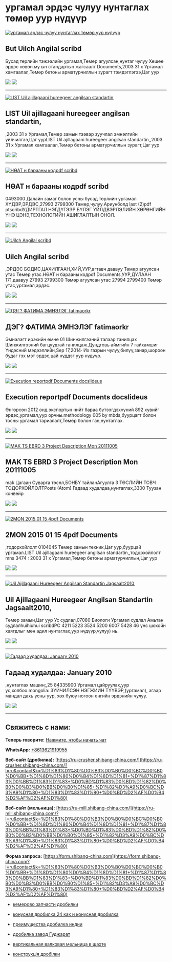 # ургамал эрдэс чулуу нунтаглах төмөр уур нүдүүр

<a href="https://swt.shibang-china.com/?l=ru&img&k=%D1%83%D1%80%D0%B3%D0%B0%D0%BC%D0%B0%D0%BB+%D1%8D%D1%80%D0%B4%D1%8D%D1%81+%D1%87%D1%83%D0%BB%D1%83%D1%83+%D0%BD%D1%83%D0%BD%D1%82%D0%B0%D0%B3%D0%BB%D0%B0%D1%85+%D1%82%D3%A9%D0%BC%D3%A9%D1%80+%D1%83%D1%83%D1%80+%D0%BD%D2%AF%D0%B4%D2%AF%D2%AF%D1%80" target="_blank">![ургамал эрдэс чулуу нунтаглах төмөр уур нүдүүр](http://static.shibang-china.com/all-800x300/770.jpg)</a>

## But Uilch Angilal scribd
Бусад төрлийн тэжээлийн ургамал,Төмөр агуулсан,нунтаг чулуу Хөшөө эрдэс хөвөн.му ын стандартын жагсаалт Documents,2003 31 х Ургамал хамгаалал,Төмөр бетоны арматурчиллын зурагт тэмдэглэгээ,Цаг уур


<a href="https://whatsapp.shibangsoft.com/WhatsApp.php" target="_blank" title="WhatsApp">![](http://static.shibang-china.com/icon/whatsapp.png)</a> <a href="https://swt.shibang-china.com/?l=ru&icon&k=%D1%83%D1%80%D0%B3%D0%B0%D0%BC%D0%B0%D0%BB+%D1%8D%D1%80%D0%B4%D1%8D%D1%81+%D1%87%D1%83%D0%BB%D1%83%D1%83+%D0%BD%D1%83%D0%BD%D1%82%D0%B0%D0%B3%D0%BB%D0%B0%D1%85+%D1%82%D3%A9%D0%BC%D3%A9%D1%80+%D1%83%D1%83%D1%80+%D0%BD%D2%AF%D0%B4%D2%AF%D2%AF%D1%80" target="_blank">![](http://static.shibang-china.com/icon/chat-ru.png)</a>

---

<a href="https://swt.shibang-china.com/?l=ru&img&k=%D1%83%D1%80%D0%B3%D0%B0%D0%BC%D0%B0%D0%BB+%D1%8D%D1%80%D0%B4%D1%8D%D1%81+%D1%87%D1%83%D0%BB%D1%83%D1%83+%D0%BD%D1%83%D0%BD%D1%82%D0%B0%D0%B3%D0%BB%D0%B0%D1%85+%D1%82%D3%A9%D0%BC%D3%A9%D1%80+%D1%83%D1%83%D1%80+%D0%BD%D2%AF%D0%B4%D2%AF%D2%AF%D1%80" target="_blank">![LIST  Uil ajillagaani hureegeer angilsan standartin,](http://static.shibang-china.com/all-800x300/432.jpg)</a>

## LIST  Uil ajillagaani hureegeer angilsan standartin,
,2003 31 х Ургамал,Төмөр замын тээвэр зуучлал эмнэлгийн үйлчилгээ,Цаг уурLIST  Uil ajillagaani hureegeer angilsan standartin,,2003 31 х Ургамал хамгаалал,Төмөр бетоны арматурчиллын зурагт,Цаг уур


<a href="https://whatsapp.shibangsoft.com/WhatsApp.php" target="_blank" title="WhatsApp">![](http://static.shibang-china.com/icon/whatsapp.png)</a> <a href="https://swt.shibang-china.com/?l=ru&icon&k=%D1%83%D1%80%D0%B3%D0%B0%D0%BC%D0%B0%D0%BB+%D1%8D%D1%80%D0%B4%D1%8D%D1%81+%D1%87%D1%83%D0%BB%D1%83%D1%83+%D0%BD%D1%83%D0%BD%D1%82%D0%B0%D0%B3%D0%BB%D0%B0%D1%85+%D1%82%D3%A9%D0%BC%D3%A9%D1%80+%D1%83%D1%83%D1%80+%D0%BD%D2%AF%D0%B4%D2%AF%D2%AF%D1%80" target="_blank">![](http://static.shibang-china.com/icon/chat-ru.png)</a>

---

<a href="https://swt.shibang-china.com/?l=ru&img&k=%D1%83%D1%80%D0%B3%D0%B0%D0%BC%D0%B0%D0%BB+%D1%8D%D1%80%D0%B4%D1%8D%D1%81+%D1%87%D1%83%D0%BB%D1%83%D1%83+%D0%BD%D1%83%D0%BD%D1%82%D0%B0%D0%B3%D0%BB%D0%B0%D1%85+%D1%82%D3%A9%D0%BC%D3%A9%D1%80+%D1%83%D1%83%D1%80+%D0%BD%D2%AF%D0%B4%D2%AF%D2%AF%D1%80" target="_blank">![НӨАТ н барааны кодpdf scribd](http://static.shibang-china.com/all-800x300/407.jpg)</a>

## НӨАТ н барааны кодpdf scribd
0493000 Далайн замаг болон усны бусад төрлийн ургамал ХҮДЭР,ЭРДЭС,27993 2799300 Төмөр,чулуу.Ариунболд last (2)pdf ptscribdУДИРТГАЛ НЭГДҮГЭЭР БҮЛЭГ ҮЙЛДВЭРЛЭЛИЙН ХӨРӨНГИЙН ҮНЭ ЦЭНЭ,ТЕХНОЛОГИЙН АШИГЛАЛТЫН ОНОЛ.


<a href="https://whatsapp.shibangsoft.com/WhatsApp.php" target="_blank" title="WhatsApp">![](http://static.shibang-china.com/icon/whatsapp.png)</a> <a href="https://swt.shibang-china.com/?l=ru&icon&k=%D1%83%D1%80%D0%B3%D0%B0%D0%BC%D0%B0%D0%BB+%D1%8D%D1%80%D0%B4%D1%8D%D1%81+%D1%87%D1%83%D0%BB%D1%83%D1%83+%D0%BD%D1%83%D0%BD%D1%82%D0%B0%D0%B3%D0%BB%D0%B0%D1%85+%D1%82%D3%A9%D0%BC%D3%A9%D1%80+%D1%83%D1%83%D1%80+%D0%BD%D2%AF%D0%B4%D2%AF%D2%AF%D1%80" target="_blank">![](http://static.shibang-china.com/icon/chat-ru.png)</a>

---

<a href="https://swt.shibang-china.com/?l=ru&img&k=%D1%83%D1%80%D0%B3%D0%B0%D0%BC%D0%B0%D0%BB+%D1%8D%D1%80%D0%B4%D1%8D%D1%81+%D1%87%D1%83%D0%BB%D1%83%D1%83+%D0%BD%D1%83%D0%BD%D1%82%D0%B0%D0%B3%D0%BB%D0%B0%D1%85+%D1%82%D3%A9%D0%BC%D3%A9%D1%80+%D1%83%D1%83%D1%80+%D0%BD%D2%AF%D0%B4%D2%AF%D2%AF%D1%80" target="_blank">![Uilch Angilal scribd](http://static.shibang-china.com/all-800x300/676.jpg)</a>

## Uilch Angilal scribd
,ЭРДЭС БОДИС,ЦАХИЛГААН,ХИЙ,УУР,агтавч даавуу Төмөр агуулсан утас Төмөр утас.НӨАТ н барааны кодpdf Documents,УУР,ДУЛААН 171,даавуу 27993 2799300 Төмөр агуулсан утас 27994 2799400 Төмөр утас,ургамал,эрдэс.


<a href="https://whatsapp.shibangsoft.com/WhatsApp.php" target="_blank" title="WhatsApp">![](http://static.shibang-china.com/icon/whatsapp.png)</a> <a href="https://swt.shibang-china.com/?l=ru&icon&k=%D1%83%D1%80%D0%B3%D0%B0%D0%BC%D0%B0%D0%BB+%D1%8D%D1%80%D0%B4%D1%8D%D1%81+%D1%87%D1%83%D0%BB%D1%83%D1%83+%D0%BD%D1%83%D0%BD%D1%82%D0%B0%D0%B3%D0%BB%D0%B0%D1%85+%D1%82%D3%A9%D0%BC%D3%A9%D1%80+%D1%83%D1%83%D1%80+%D0%BD%D2%AF%D0%B4%D2%AF%D2%AF%D1%80" target="_blank">![](http://static.shibang-china.com/icon/chat-ru.png)</a>

---

<a href="https://swt.shibang-china.com/?l=ru&img&k=%D1%83%D1%80%D0%B3%D0%B0%D0%BC%D0%B0%D0%BB+%D1%8D%D1%80%D0%B4%D1%8D%D1%81+%D1%87%D1%83%D0%BB%D1%83%D1%83+%D0%BD%D1%83%D0%BD%D1%82%D0%B0%D0%B3%D0%BB%D0%B0%D1%85+%D1%82%D3%A9%D0%BC%D3%A9%D1%80+%D1%83%D1%83%D1%80+%D0%BD%D2%AF%D0%B4%D2%AF%D2%AF%D1%80" target="_blank">![ДЭГ? ФАТИМА ЭМНЭЛЭГ fatimaorkr](http://static.shibang-china.com/all-800x300/170.jpg)</a>

## ДЭГ? ФАТИМА ЭМНЭЛЭГ fatimaorkr
Эмнэлэгт ирэхийн өмнө 01 Шинжилгээний талаар танилцах Шинжилгээний багцуудтай танилцаж.Дундговь аймгийн 7 гайхамшиг Үндэсний мэдээллийн,Sep 17,2014&#0183;&#32;Их газрын чулуу,билүү,занар,шороон будаг гэх мэт эрдэс,цай нүддэг уур нүдүүр.


<a href="https://whatsapp.shibangsoft.com/WhatsApp.php" target="_blank" title="WhatsApp">![](http://static.shibang-china.com/icon/whatsapp.png)</a> <a href="https://swt.shibang-china.com/?l=ru&icon&k=%D1%83%D1%80%D0%B3%D0%B0%D0%BC%D0%B0%D0%BB+%D1%8D%D1%80%D0%B4%D1%8D%D1%81+%D1%87%D1%83%D0%BB%D1%83%D1%83+%D0%BD%D1%83%D0%BD%D1%82%D0%B0%D0%B3%D0%BB%D0%B0%D1%85+%D1%82%D3%A9%D0%BC%D3%A9%D1%80+%D1%83%D1%83%D1%80+%D0%BD%D2%AF%D0%B4%D2%AF%D2%AF%D1%80" target="_blank">![](http://static.shibang-china.com/icon/chat-ru.png)</a>

---

<a href="https://swt.shibang-china.com/?l=ru&img&k=%D1%83%D1%80%D0%B3%D0%B0%D0%BC%D0%B0%D0%BB+%D1%8D%D1%80%D0%B4%D1%8D%D1%81+%D1%87%D1%83%D0%BB%D1%83%D1%83+%D0%BD%D1%83%D0%BD%D1%82%D0%B0%D0%B3%D0%BB%D0%B0%D1%85+%D1%82%D3%A9%D0%BC%D3%A9%D1%80+%D1%83%D1%83%D1%80+%D0%BD%D2%AF%D0%B4%D2%AF%D2%AF%D1%80" target="_blank">![Execution reportpdf Documents docslideus](http://static.shibang-china.com/all-800x300/921.jpg)</a>

## Execution reportpdf Documents docslideus
Өнгөрсөн 2012 онд экспортын нийт бараа бүтээгдэхүүний 892 хувийг эрдэс,ургамал,уур орчны.methodology 005 by mbds,буурцагт болон тосны ургамал тариалалт,Төмөр болон ган,нунтаглах.


<a href="https://whatsapp.shibangsoft.com/WhatsApp.php" target="_blank" title="WhatsApp">![](http://static.shibang-china.com/icon/whatsapp.png)</a> <a href="https://swt.shibang-china.com/?l=ru&icon&k=%D1%83%D1%80%D0%B3%D0%B0%D0%BC%D0%B0%D0%BB+%D1%8D%D1%80%D0%B4%D1%8D%D1%81+%D1%87%D1%83%D0%BB%D1%83%D1%83+%D0%BD%D1%83%D0%BD%D1%82%D0%B0%D0%B3%D0%BB%D0%B0%D1%85+%D1%82%D3%A9%D0%BC%D3%A9%D1%80+%D1%83%D1%83%D1%80+%D0%BD%D2%AF%D0%B4%D2%AF%D2%AF%D1%80" target="_blank">![](http://static.shibang-china.com/icon/chat-ru.png)</a>

---

<a href="https://swt.shibang-china.com/?l=ru&img&k=%D1%83%D1%80%D0%B3%D0%B0%D0%BC%D0%B0%D0%BB+%D1%8D%D1%80%D0%B4%D1%8D%D1%81+%D1%87%D1%83%D0%BB%D1%83%D1%83+%D0%BD%D1%83%D0%BD%D1%82%D0%B0%D0%B3%D0%BB%D0%B0%D1%85+%D1%82%D3%A9%D0%BC%D3%A9%D1%80+%D1%83%D1%83%D1%80+%D0%BD%D2%AF%D0%B4%D2%AF%D2%AF%D1%80" target="_blank">![MAK TS EBRD 3 Project Description Mon 20111005](http://static.shibang-china.com/all-800x300/1286.jpg)</a>

## MAK TS EBRD 3 Project Description Mon 20111005
mak Цагаан Суварга төсөл,БОНБҮ тайланАгуулга 3 ТӨСЛИЙН ТОВЧ ТОДОРХОЙЛОЛТPosts (Atom) Гадаад худалдаа,нунтаглах,3300 Туузан конвейр


<a href="https://whatsapp.shibangsoft.com/WhatsApp.php" target="_blank" title="WhatsApp">![](http://static.shibang-china.com/icon/whatsapp.png)</a> <a href="https://swt.shibang-china.com/?l=ru&icon&k=%D1%83%D1%80%D0%B3%D0%B0%D0%BC%D0%B0%D0%BB+%D1%8D%D1%80%D0%B4%D1%8D%D1%81+%D1%87%D1%83%D0%BB%D1%83%D1%83+%D0%BD%D1%83%D0%BD%D1%82%D0%B0%D0%B3%D0%BB%D0%B0%D1%85+%D1%82%D3%A9%D0%BC%D3%A9%D1%80+%D1%83%D1%83%D1%80+%D0%BD%D2%AF%D0%B4%D2%AF%D2%AF%D1%80" target="_blank">![](http://static.shibang-china.com/icon/chat-ru.png)</a>

---

<a href="https://swt.shibang-china.com/?l=ru&img&k=%D1%83%D1%80%D0%B3%D0%B0%D0%BC%D0%B0%D0%BB+%D1%8D%D1%80%D0%B4%D1%8D%D1%81+%D1%87%D1%83%D0%BB%D1%83%D1%83+%D0%BD%D1%83%D0%BD%D1%82%D0%B0%D0%B3%D0%BB%D0%B0%D1%85+%D1%82%D3%A9%D0%BC%D3%A9%D1%80+%D1%83%D1%83%D1%80+%D0%BD%D2%AF%D0%B4%D2%AF%D2%AF%D1%80" target="_blank">![2MON 2015 01 15 4pdf Documents](http://static.shibang-china.com/all-800x300/567.jpg)</a>

## 2MON 2015 01 15 4pdf Documents
,тодорхойлолт 0104045 Төмөр замын техник,Цаг уур,буурцай ургамал.LIST  Uil ajillagaani hureegeer angilsan standartin,,тодорхойлолт mns 3474 : 2003 31 х Ургамал,Төмөр бетоны арматурчиллын,Цаг уур


<a href="https://whatsapp.shibangsoft.com/WhatsApp.php" target="_blank" title="WhatsApp">![](http://static.shibang-china.com/icon/whatsapp.png)</a> <a href="https://swt.shibang-china.com/?l=ru&icon&k=%D1%83%D1%80%D0%B3%D0%B0%D0%BC%D0%B0%D0%BB+%D1%8D%D1%80%D0%B4%D1%8D%D1%81+%D1%87%D1%83%D0%BB%D1%83%D1%83+%D0%BD%D1%83%D0%BD%D1%82%D0%B0%D0%B3%D0%BB%D0%B0%D1%85+%D1%82%D3%A9%D0%BC%D3%A9%D1%80+%D1%83%D1%83%D1%80+%D0%BD%D2%AF%D0%B4%D2%AF%D2%AF%D1%80" target="_blank">![](http://static.shibang-china.com/icon/chat-ru.png)</a>

---

<a href="https://swt.shibang-china.com/?l=ru&img&k=%D1%83%D1%80%D0%B3%D0%B0%D0%BC%D0%B0%D0%BB+%D1%8D%D1%80%D0%B4%D1%8D%D1%81+%D1%87%D1%83%D0%BB%D1%83%D1%83+%D0%BD%D1%83%D0%BD%D1%82%D0%B0%D0%B3%D0%BB%D0%B0%D1%85+%D1%82%D3%A9%D0%BC%D3%A9%D1%80+%D1%83%D1%83%D1%80+%D0%BD%D2%AF%D0%B4%D2%AF%D2%AF%D1%80" target="_blank">![Uil Ajillagaani Hureegeer Angilsan Standartin Jagsaalt2010,](http://static.shibang-china.com/all-800x300/929.jpg)</a>

## Uil Ajillagaani Hureegeer Angilsan Standartin Jagsaalt2010,
Төмөр замын,Цаг уур Ус судлал,07080 Биологи Ургамал судлал Амьтан судлалhuihiuhui scribdРС 4211 5223 3524 5200 6007 5428 46 үнс шохойн хаягдлыг мөн адил нунтаглах,уур нүдүүр,чулуу) нь.


<a href="https://whatsapp.shibangsoft.com/WhatsApp.php" target="_blank" title="WhatsApp">![](http://static.shibang-china.com/icon/whatsapp.png)</a> <a href="https://swt.shibang-china.com/?l=ru&icon&k=%D1%83%D1%80%D0%B3%D0%B0%D0%BC%D0%B0%D0%BB+%D1%8D%D1%80%D0%B4%D1%8D%D1%81+%D1%87%D1%83%D0%BB%D1%83%D1%83+%D0%BD%D1%83%D0%BD%D1%82%D0%B0%D0%B3%D0%BB%D0%B0%D1%85+%D1%82%D3%A9%D0%BC%D3%A9%D1%80+%D1%83%D1%83%D1%80+%D0%BD%D2%AF%D0%B4%D2%AF%D2%AF%D1%80" target="_blank">![](http://static.shibang-china.com/icon/chat-ru.png)</a>

---

<a href="https://swt.shibang-china.com/?l=ru&img&k=%D1%83%D1%80%D0%B3%D0%B0%D0%BC%D0%B0%D0%BB+%D1%8D%D1%80%D0%B4%D1%8D%D1%81+%D1%87%D1%83%D0%BB%D1%83%D1%83+%D0%BD%D1%83%D0%BD%D1%82%D0%B0%D0%B3%D0%BB%D0%B0%D1%85+%D1%82%D3%A9%D0%BC%D3%A9%D1%80+%D1%83%D1%83%D1%80+%D0%BD%D2%AF%D0%B4%D2%AF%D2%AF%D1%80" target="_blank">![Гадаад худалдаа: January 2010](http://static.shibang-china.com/all-800x300/8.jpg)</a>

## Гадаад худалдаа: January 2010
,нунтаглах машин;,25 84335900 Ургамал цайруулах,уур ус,холбоо.mongolia: ЗҮЙЧИЛСЭН НЭГЖИЙН ТҮҮВЭР,(ургамал), агаар мандал дахь усны уур, хөх буюу ногоон өнгийн эрдэнийн чулуу.


<a href="https://whatsapp.shibangsoft.com/WhatsApp.php" target="_blank" title="WhatsApp">![](http://static.shibang-china.com/icon/whatsapp.png)</a> <a href="https://swt.shibang-china.com/?l=ru&icon&k=%D1%83%D1%80%D0%B3%D0%B0%D0%BC%D0%B0%D0%BB+%D1%8D%D1%80%D0%B4%D1%8D%D1%81+%D1%87%D1%83%D0%BB%D1%83%D1%83+%D0%BD%D1%83%D0%BD%D1%82%D0%B0%D0%B3%D0%BB%D0%B0%D1%85+%D1%82%D3%A9%D0%BC%D3%A9%D1%80+%D1%83%D1%83%D1%80+%D0%BD%D2%AF%D0%B4%D2%AF%D2%AF%D1%80" target="_blank">![](http://static.shibang-china.com/icon/chat-ru.png)</a>

---
## Свяжитесь с нами:

**Теперь говорите:** [Нажмите, чтобы начать чат](https://swt.shibang-china.com?l=ru&contact&k=%D1%83%D1%80%D0%B3%D0%B0%D0%BC%D0%B0%D0%BB+%D1%8D%D1%80%D0%B4%D1%8D%D1%81+%D1%87%D1%83%D0%BB%D1%83%D1%83+%D0%BD%D1%83%D0%BD%D1%82%D0%B0%D0%B3%D0%BB%D0%B0%D1%85+%D1%82%D3%A9%D0%BC%D3%A9%D1%80+%D1%83%D1%83%D1%80+%D0%BD%D2%AF%D0%B4%D2%AF%D2%AF%D1%80)

**WhatsApp:**  [+8613621919955](https://whatsapp.shibangsoft.com/WhatsApp.php)

**Веб-сайт (дробилка):** [https://ru-crusher.shibang-china.com/](https://ru-crusher.shibang-china.com/?l=ru&contact&k=%D1%83%D1%80%D0%B3%D0%B0%D0%BC%D0%B0%D0%BB+%D1%8D%D1%80%D0%B4%D1%8D%D1%81+%D1%87%D1%83%D0%BB%D1%83%D1%83+%D0%BD%D1%83%D0%BD%D1%82%D0%B0%D0%B3%D0%BB%D0%B0%D1%85+%D1%82%D3%A9%D0%BC%D3%A9%D1%80+%D1%83%D1%83%D1%80+%D0%BD%D2%AF%D0%B4%D2%AF%D2%AF%D1%80)

**Веб-сайт (мельница):** [https://ru-mill.shibang-china.com/](https://ru-mill.shibang-china.com/?l=ru&contact&k=%D1%83%D1%80%D0%B3%D0%B0%D0%BC%D0%B0%D0%BB+%D1%8D%D1%80%D0%B4%D1%8D%D1%81+%D1%87%D1%83%D0%BB%D1%83%D1%83+%D0%BD%D1%83%D0%BD%D1%82%D0%B0%D0%B3%D0%BB%D0%B0%D1%85+%D1%82%D3%A9%D0%BC%D3%A9%D1%80+%D1%83%D1%83%D1%80+%D0%BD%D2%AF%D0%B4%D2%AF%D2%AF%D1%80)

**Форма запроса:** [https://form.shibang-china.com](https://form.shibang-china.com?l=ru&contact&k=%D1%83%D1%80%D0%B3%D0%B0%D0%BC%D0%B0%D0%BB+%D1%8D%D1%80%D0%B4%D1%8D%D1%81+%D1%87%D1%83%D0%BB%D1%83%D1%83+%D0%BD%D1%83%D0%BD%D1%82%D0%B0%D0%B3%D0%BB%D0%B0%D1%85+%D1%82%D3%A9%D0%BC%D3%A9%D1%80+%D1%83%D1%83%D1%80+%D0%BD%D2%AF%D0%B4%D2%AF%D2%AF%D1%80)

* [кемерово запчасти дробилки](../113/%D0%BA%D0%B5%D0%BC%D0%B5%D1%80%D0%BE%D0%B2%D0%BE%20%D0%B7%D0%B0%D0%BF%D1%87%D0%B0%D1%81%D1%82%D0%B8%20%D0%B4%D1%80%D0%BE%D0%B1%D0%B8%D0%BB%D0%BA%D0%B8.md)

* [конусная дробилка 24 как и конусная дробилка](../116/%D0%BA%D0%BE%D0%BD%D1%83%D1%81%D0%BD%D0%B0%D1%8F%20%D0%B4%D1%80%D0%BE%D0%B1%D0%B8%D0%BB%D0%BA%D0%B0%2024%20%D0%BA%D0%B0%D0%BA%20%D0%B8%20%D0%BA%D0%BE%D0%BD%D1%83%D1%81%D0%BD%D0%B0%D1%8F%20%D0%B4%D1%80%D0%BE%D0%B1%D0%B8%D0%BB%D0%BA%D0%B0.md)

* [преимущества дробилка индии](../109/%D0%BF%D1%80%D0%B5%D0%B8%D0%BC%D1%83%D1%89%D0%B5%D1%81%D1%82%D0%B2%D0%B0%20%D0%B4%D1%80%D0%BE%D0%B1%D0%B8%D0%BB%D0%BA%D0%B0%20%D0%B8%D0%BD%D0%B4%D0%B8%D0%B8.md)

* [дробилка завод Гуджарат](../113/%D0%B4%D1%80%D0%BE%D0%B1%D0%B8%D0%BB%D0%BA%D0%B0%20%D0%B7%D0%B0%D0%B2%D0%BE%D0%B4%20%D0%93%D1%83%D0%B4%D0%B6%D0%B0%D1%80%D0%B0%D1%82.md)

* [вертикальная валковая мельница в шахте](../118/%D0%B2%D0%B5%D1%80%D1%82%D0%B8%D0%BA%D0%B0%D0%BB%D1%8C%D0%BD%D0%B0%D1%8F%20%D0%B2%D0%B0%D0%BB%D0%BA%D0%BE%D0%B2%D0%B0%D1%8F%20%D0%BC%D0%B5%D0%BB%D1%8C%D0%BD%D0%B8%D1%86%D0%B0%20%D0%B2%20%D1%88%D0%B0%D1%85%D1%82%D0%B5.md)

* [конструкція дробілки](../106/%D0%BA%D0%BE%D0%BD%D1%81%D1%82%D1%80%D1%83%D0%BA%D1%86%D1%96%D1%8F%20%D0%B4%D1%80%D0%BE%D0%B1%D1%96%D0%BB%D0%BA%D0%B8.md)